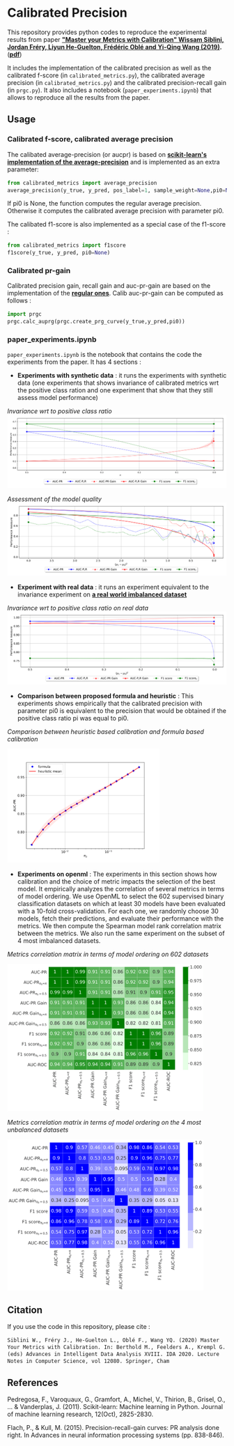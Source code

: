 # Calibrated Precision

This repository provides python codes to reproduce the experimental results from paper **["Master your Metrics with Calibration" Wissam Siblini, Jordan Fréry, Liyun He-Guelton, Frédéric Oblé and Yi-Qing Wang (2019)](https://link.springer.com/chapter/10.1007%2F978-3-030-44584-3_36).** (**[pdf](https://link.springer.com/content/pdf/10.1007%2F978-3-030-44584-3_36.pdf)**)

It includes the implementation of the calibrated precision as well as the calibrated f-score (in ``calibrated_metrics.py``), the calibrated average precision (in ``calibrated_metrics.py``) and the calibrated precision-recall gain (in ``prgc.py``). It also includes a notebook (``paper_experiments.ipynb``) that allows to reproduce all the results from the paper.

## Usage

### Calibrated f-score, calibrated average precision

The calibated average-precision (or aucpr) is based on **[scikit-learn's implementation of the average-precision](https://scikit-learn.org/stable/modules/generated/sklearn.metrics.average_precision_score.html)** and is implemented as an extra parameter:

```python
from calibrated_metrics import average_precision
average_precision(y_true, y_pred, pos_label=1, sample_weight=None,pi0=None)
```

If pi0 is None, the function computes the regular average precision. Otherwise it computes the calibrated average precision with parameter pi0. 

The calibated f1-score is also implemented as a special case of the f1-score : 

```python
from calibrated_metrics import f1score
f1score(y_true, y_pred, pi0=None)
```

### Calibrated pr-gain

Calibrated precision gain, recall gain and auc-pr-gain are based on the implementation of the **[regular ones](https://github.com/meeliskull/prg)**. Calib auc-pr-gain can be computed as follows :

```python
import prgc
prgc.calc_auprg(prgc.create_prg_curve(y_true,y_pred,pi0))
```

### paper_experiments.ipynb

``paper_experiments.ipynb`` is the notebook that contains the code the experiments from the paper. It has 4 sections : 

* **Experiments with synthetic data** : it runs the experiments with synthetic data (one experiments that shows invariance of calibrated metrics wrt the positive class ration and one experiment that show that they still assess model performance)

*Invariance wrt to positive class ratio*
![](synthetic_data_invariance_prior_new.png)

*Assessment of the model quality*
![](synthetic_data_model_quality.png)

* **Experiment with real data** : it runs an experiment equivalent to the invariance experiment on **[a real world imbalanced dataset](https://www.kaggle.com/mlg-ulb/creditcardfraud)**

*Invariance wrt to positive class ratio on real data*
![](real_data_invariance_ratio.png)

* **Comparison between proposed formula and heuristic** : This experiments shows empirically that the calibrated precision with parameter pi0 is equivalent to the precision that would be obtained if the positive class ratio pi was equal to pi0.

*Comparison between heuristic based calibration and formula based calibration*

<img src="heuristic_vs_formula.png" width="350"/>

* **Experiments on openml** : The experiments in this section shows how calibration and the choice of metric impacts the selection of the best model. It empirically analyzes the correlation of several metrics in terms of model ordering. We use OpenML to select the 602 supervised binary classification datasets on which at least 30 models have been evaluated with a 10-fold cross-validation. For each one, we randomly choose 30 models, fetch their predictions, and evaluate their performance with the metrics. We then compute the Spearman
model rank correlation matrix between the metrics. We also run the same experiment on the subset of 4 most imbalanced datasets. 

*Metrics correlation matrix in terms of model ordering on 602 datasets*

<img src="correlation_matrix_alldata.png" width="450"/>

*Metrics correlation matrix in terms of model ordering on the 4 most unbalanced datasets*

<img src="correlation_matrix_imbalanced.png" width="450" />

## Citation

If you use the code in this repository, please cite :

```
Siblini W., Fréry J., He-Guelton L., Oblé F., Wang YQ. (2020) Master Your Metrics with Calibration. In: Berthold M., Feelders A., Krempl G. (eds) Advances in Intelligent Data Analysis XVIII. IDA 2020. Lecture Notes in Computer Science, vol 12080. Springer, Cham
```

## References

Pedregosa, F., Varoquaux, G., Gramfort, A., Michel, V., Thirion, B., Grisel, O., ... & Vanderplas, J. (2011). Scikit-learn: Machine learning in Python. Journal of machine learning research, 12(Oct), 2825-2830.

Flach, P., & Kull, M. (2015). Precision-recall-gain curves: PR analysis done right. In Advances in neural information processing systems (pp. 838-846).
